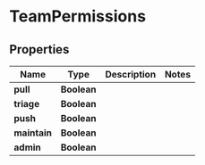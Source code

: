 

# TeamPermissions


## Properties

| Name | Type | Description | Notes |
|------------ | ------------- | ------------- | -------------|
|**pull** | **Boolean** |  |  |
|**triage** | **Boolean** |  |  |
|**push** | **Boolean** |  |  |
|**maintain** | **Boolean** |  |  |
|**admin** | **Boolean** |  |  |



